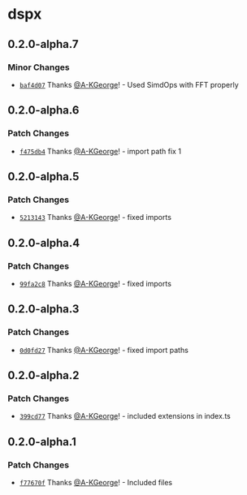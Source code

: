 # dspx

## 0.2.0-alpha.7

### Minor Changes

- [`baf4d07`](https://github.com/A-KGeorge/dspx/commit/baf4d07d2755afb75a5a056555b448e0b1d1e254) Thanks [@A-KGeorge](https://github.com/A-KGeorge)! - Used SimdOps with FFT properly

## 0.2.0-alpha.6

### Patch Changes

- [`f475db4`](https://github.com/A-KGeorge/dspx/commit/f475db4ef755f7780343305d8db9babd9c453718) Thanks [@A-KGeorge](https://github.com/A-KGeorge)! - import path fix 1

## 0.2.0-alpha.5

### Patch Changes

- [`5213143`](https://github.com/A-KGeorge/dspx/commit/5213143cfd98739a3e756496580168e4250413b9) Thanks [@A-KGeorge](https://github.com/A-KGeorge)! - fixed imports

## 0.2.0-alpha.4

### Patch Changes

- [`99fa2c8`](https://github.com/A-KGeorge/dspx/commit/99fa2c8f7a2bab982a963b7327b297a661bc1020) Thanks [@A-KGeorge](https://github.com/A-KGeorge)! - fixed imports

## 0.2.0-alpha.3

### Patch Changes

- [`0d0fd27`](https://github.com/A-KGeorge/dspx/commit/0d0fd27b33759559b8217cb9d8388675849832ae) Thanks [@A-KGeorge](https://github.com/A-KGeorge)! - fixed import paths

## 0.2.0-alpha.2

### Patch Changes

- [`399cd77`](https://github.com/A-KGeorge/dspx/commit/399cd77a3d1f062e39b160990c9e700ed3030546) Thanks [@A-KGeorge](https://github.com/A-KGeorge)! - included extensions in index.ts

## 0.2.0-alpha.1

### Patch Changes

- [`f77670f`](https://github.com/A-KGeorge/dspx/commit/f77670fa354542a92a852b3b94d6297ec37abadb) Thanks [@A-KGeorge](https://github.com/A-KGeorge)! - Included files
